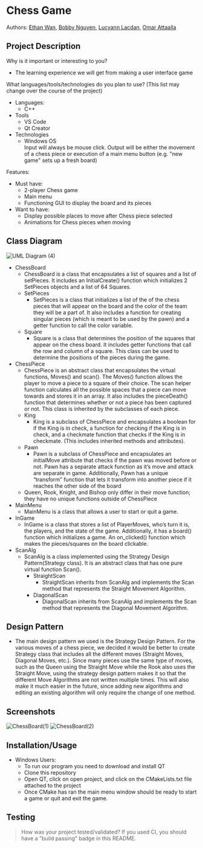 # Chess Game
 
Authors: [Ethan Wan](https://github.com/ELW123),
         [Bobby Nguyen](https://github.com/HollowGrimm),
         [Lucyann Lacdan](https://github.com/Llucy14),
         [Omar Attaalla](https://github.com/OmarAttaalla)
 
## Project Description
Why is it important or interesting to you?
* The learning experience we will get from making a user interface game

What languages/tools/technologies do you plan to use? (This list may change over the course of the project)
* Languages:
  * C++
* Tools
  * VS Code
  * Qt Creator
* Technologies
  * Windows OS  
Input will always be mouse click. Output will be either the movement of a chess piece or execution of a main menu button (e.g. "new game" sets up a fresh board)  

Features:
* Must have:
  * 2-player Chess game
  * Main menu
  * Functioning GUI to display the board and its pieces
* Want to have:
  * Display possible places to move after Chess piece selected
  * Animations for Chess pieces when moving

## Class Diagram
![UML Diagram (4)](https://user-images.githubusercontent.com/51334912/157558253-2bf08bd2-33ab-42dd-b876-0b2e8dc233f2.png)
* ChessBoard
  * ChessBoard is a class that encapsulates a list of squares and a list of setPieces. It includes an InitialCreate() function which initializes 2 SetPieces objects and a list of 64 Squares.
  * SetPieces
    * SetPieces is a class that initializes a list of the of the chess pieces that will appear on the board and the color of the team they will be a part of. It also includes a function for creating singular pieces (which is meant to be used by the pawn) and a getter function to call the color variable.
  * Square
    * Square is a class that determines the position of the squares that appear on the chess board. It includes getter functions that call the row and column of a square. This class can be used to determine the positions of the pieces during the game.
* ChessPiece
  * ChessPiece is an abstract class that encapsulates the virtual functions, Moves() and scan(). The Moves() function allows the player to move a piece to a square of their choice. The scan helper function calculates all the possible spaces that a piece can move towards and stores it in an array. It also includes the pieceDeath() function that determines whether or not a piece has been captured or not. This class is inherited by the subclasses of each piece.
  * King
    * King is a subclass of ChessPiece and encapsulates a boolean for if the King is in check, a function for checking if the King is in check, and a checkmate function that checks if the King is in checkmate. (This includes inherited methods and attributes).
  * Pawn
    * Pawn is a subclass of ChessPiece and encapsulates an initialMove attribute that checks if the pawn was moved before or not. Pawn has a separate attack function as it’s move and attack are separate in game. Additionally, Pawn has a unique “transform” function that lets it transform into another piece if it reaches the other side of the board
  * Queen, Rook, Knight, and Bishop only differ in their move function; they have no unique functions outside of ChessPiece
* MainMenu
  * MainMenu is a class that allows a user to start or quit a game. 
* InGame
  * InGame is a class that stores a list of PlayerMoves, who’s turn it is, the players, and the state of the game. Additionally, it has a board() function which initializes a game. An on_clicked() function which makes the pieces/squares on the board clickable. 
* ScanAlg
  * ScanAlg is a class implemented using the Strategy Design Pattern(Strategy class). It is an abstract class that has one pure virtual function Scan().
    * StraightScan
      * StraightScan inherits from ScanAlg and implements the Scan method that represents the Straight Movement Algorithm.
    * DiagonalScan
      * DiagonalScan inherits from ScanAlg and implements the Scan method that represents the Diagonal Movement Algorithm.
## Design Pattern
* The main design pattern we used is the Strategy Design Pattern. For the various moves of a chess piece, we decided it would be better to create Strategy class that includes all the different moves (Straight Moves, Diagonal Moves, etc.). Since many pieces use the same type of moves, such as the Queen using the Straight Move while the Rook also uses the Straight Move, using the strategy design pattern makes it so that the different Move Algorithms are not written multiple times. This will also make it much easier in the future, since adding new algorithms and editing an existing algorithm will only require the change of one method.

 ## Screenshots
 ![ChessBoard(1)](https://user-images.githubusercontent.com/51334912/157558719-4083bb40-f9ee-4c35-8a88-4f8da4ef8d55.png)
 ![ChessBoard(2)](https://user-images.githubusercontent.com/51334912/157558826-c419740c-41cb-4fee-b9cb-68cef44ced1a.png)
 ## Installation/Usage
 * Windows Users:
   * To run our program you need to download and install QT
   * Clone this repository
   * Open QT, click on open project, and click on the CMakeLists.txt file attached to the project
   * Once CMake has ran the main menu window should be ready to start a game or quit and exit the game.
 > 
 ## Testing
 > How was your project tested/validated? If you used CI, you should have a "build passing" badge in this README.
 
